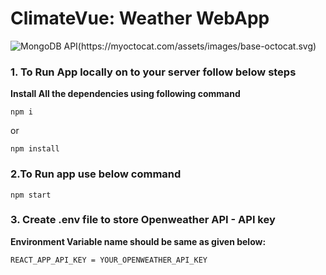 # ClimateVue: Weather WebApp
![MongoDB API(https://myoctocat.com/assets/images/base-octocat.svg)](https://yourimageshare.com/ib/imMqnBYxC6)
### 1. To Run App locally on to your server follow below steps

**Install All the dependencies using following command**

```
npm i
```
or 

```
npm install
```

### 2.To Run app use below command 

```
npm start
```

### 3. Create .env file to store Openweather API - API key

**Environment Variable name should be same as given below:**

```
REACT_APP_API_KEY = YOUR_OPENWEATHER_API_KEY
```

